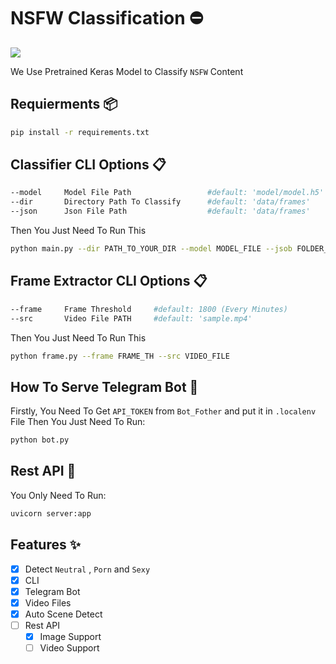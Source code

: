 # NSFW Classification ⛔
![](https://github.com/amirzenoozi/nsfw-classification/blob/main/main.png)

We Use Pretrained Keras Model to Classify `NSFW` Content



## Requierments 📦
```bash
pip install -r requirements.txt
```

## Classifier CLI Options 📋
```bash
--model     Model File Path                 #default: 'model/model.h5'
--dir       Directory Path To Classify      #default: 'data/frames'
--json      Json File Path                  #default: 'data/frames'
```

Then You Just Need To Run This

```bash
python main.py --dir PATH_TO_YOUR_DIR --model MODEL_FILE --jsob FOLDER_NAME
```

## Frame Extractor CLI Options 📋
```bash
--frame     Frame Threshold     #default: 1800 (Every Minutes)
--src       Video File PATH     #default: 'sample.mp4'
```

Then You Just Need To Run This

```bash
python frame.py --frame FRAME_TH --src VIDEO_FILE
```

## How To Serve Telegram Bot 🤖
Firstly, You Need To Get `API_TOKEN` from `Bot_Fother` and put it in `.localenv` File Then You Just Need To Run: 
```bash
python bot.py
```

## Rest API 📡
You Only Need To Run:
```bash
uvicorn server:app
```

## Features ✨
- [x] Detect `Neutral` , `Porn` and `Sexy`
- [x] CLI
- [x] Telegram Bot
- [x] Video Files
- [x] Auto Scene Detect 
- [ ] Rest API
    - [x] Image Support
    - [ ] Video Support
